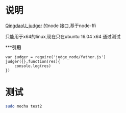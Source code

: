 # 说明

[QingdaoU_judger](https://github.com/QindaoU/Judger) 的node 接口,基于node-ffi

只能用于x64的linux,现在只在ubuntu 16.04 x64 通过测试


*****引用**

```
var judger = require('judge_node/father.js')
judger({},function(res){
    console.log(res)
})
```

# 测试

 ```sh
 sudo mocha test2
 ```
